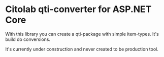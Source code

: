 # Citolab qti-converter for ASP.NET Core
 
With this library you can create a qti-package with simple item-types. It's build do conversions.

It's currently under construction and never created to be production tool. 
